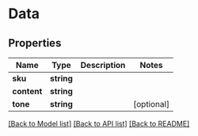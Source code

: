 # Data

## Properties
Name | Type | Description | Notes
------------ | ------------- | ------------- | -------------
**sku** | **string** |  | 
**content** | **string** |  | 
**tone** | **string** |  | [optional] 

[[Back to Model list]](../README.md#documentation-for-models) [[Back to API list]](../README.md#documentation-for-api-endpoints) [[Back to README]](../README.md)


